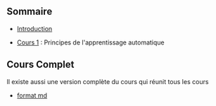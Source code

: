 ## Sommaire

- [Introduction](00_intro.md)

- [Cours 1](01_cours1.md) : Principes de l'apprentissage automatique


## Cours Complet

Il existe aussi une version complète du cours qui réunit tous les cours
- [format md](cours.md)

